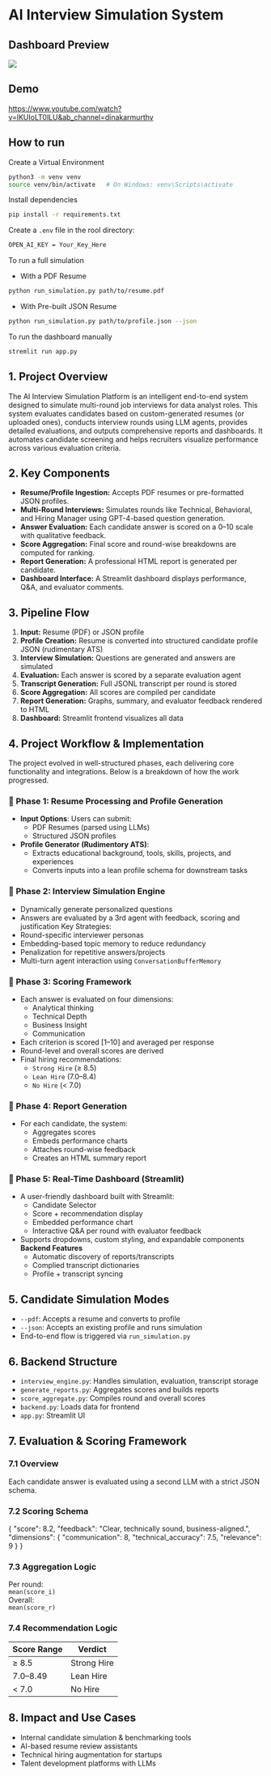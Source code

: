 # AI Interview Simulation System

## Dashboard Preview
![](https://github.com/DSM2499/AI_Interview_Simulator/blob/main/screenshots/AI%20Interview%20Review.jpeg)

## Demo
https://www.youtube.com/watch?v=lKUIoLT0lLU&ab_channel=dinakarmurthy

## How to run
Create a Virtual Environment
```bash
python3 -m venv venv
source venv/bin/activate   # On Windows: venv\Scripts\activate
```
Install dependencies
```bash
pip install -r requirements.txt
```
Create a `.env` file in the rool directory:
```bash
OPEN_AI_KEY = Your_Key_Here
```
To run a full simulation
- With a PDF Resume
```bash
python run_simulation.py path/to/resume.pdf
```
- With Pre-built JSON Resume
```bash
python run_simulation.py path/to/profile.json --json
```

To run the dashboard manually
```bash
stremlit run app.py
```

## 1. Project Overview

The AI Interview Simulation Platform is an intelligent end-to-end system designed to simulate multi-round job interviews for data analyst roles. This system evaluates candidates based on custom-generated resumes (or uploaded ones), conducts interview rounds using LLM agents, provides detailed evaluations, and outputs comprehensive reports and dashboards. It automates candidate screening and helps recruiters visualize performance across various evaluation criteria.

## 2. Key Components

- **Resume/Profile Ingestion:** Accepts PDF resumes or pre-formatted JSON profiles.
- **Multi-Round Interviews:** Simulates rounds like Technical, Behavioral, and Hiring Manager using GPT-4-based question generation.
- **Answer Evaluation:** Each candidate answer is scored on a 0–10 scale with qualitative feedback.
- **Score Aggregation:** Final score and round-wise breakdowns are computed for ranking.
- **Report Generation:** A professional HTML report is generated per candidate.
- **Dashboard Interface:** A Streamlit dashboard displays performance, Q&A, and evaluator comments.

## 3. Pipeline Flow

1. **Input:** Resume (PDF) or JSON profile
2. **Profile Creation:** Resume is converted into structured candidate profile JSON (rudimentary ATS)
3. **Interview Simulation:** Questions are generated and answers are simulated
4. **Evaluation:** Each answer is scored by a separate evaluation agent
5. **Transcript Generation:** Full JSONL transcript per round is stored
6. **Score Aggregation:** All scores are compiled per candidate
7. **Report Generation:** Graphs, summary, and evaluator feedback rendered to HTML
8. **Dashboard:** Streamlit frontend visualizes all data

## 4. Project Workflow & Implementation
The project evolved in well-structured phases, each delivering core functionality and integrations. Below is a breakdown of how the work progressed.

### 🔹 Phase 1: Resume Processing and Profile Generation
- **Input Options**: Users can submit:
  - PDF Resumes (parsed using LLMs)
  - Structured JSON profiles
- **Profile Generator (Rudimentory ATS)**:
  - Extracts educational background, tools, skills, projects, and experiences
  - Converts inputs into a lean profile schema for downstream tasks

### 🔹 Phase 2: Interview Simulation Engine
- Dynamically generate personalized questions
- Answers are evaluated by a 3rd agent with feedback, scoring and justification
Key Strategies:
- Round-specific interviewer personas
- Embedding-based topic memory to reduce redundancy
- Penalization for repetitive answers/projects
- Multi-turn agent interaction using `ConversationBufferMemory`

### 🔹 Phase 3: Scoring Framework
- Each answer is evaluated on four dimensions:
  - Analytical thinking
  - Technical Depth
  - Business Insight
  - Communication
- Each criterion is scored [1–10] and averaged per response
- Round-level and overall scores are derived
- Final hiring recommendations:
  - `Strong Hire` (≥ 8.5)
  - `Lean Hire` (7.0–8.4)
  - `No Hire` (< 7.0)

### 🔹 Phase 4: Report Generation
- For each candidate, the system:
  - Aggregates scores
  - Embeds performance charts
  - Attaches round-wise feedback
  - Creates an HTML summary report

### 🔹 Phase 5: Real-Time Dashboard (Streamlit)
- A user-friendly dashboard built with Streamlit:
  - Candidate Selector
  - Score + recommendation display
  - Embedded performance chart
  - Interactive Q&A per round with evaluator feedback
- Supports dropdowns, custom styling, and expandable components
**Backend Features**
  - Automatic discovery of reports/transcripts
  - Complied transcript dictionaries
  - Profile + transcript syncing

## 5. Candidate Simulation Modes

- `--pdf`: Accepts a resume and converts to profile
- `--json`: Accepts an existing profile and runs simulation
- End-to-end flow is triggered via `run_simulation.py`

## 6. Backend Structure

- `interview_engine.py`: Handles simulation, evaluation, transcript storage
- `generate_reports.py`: Aggregates scores and builds reports
- `score_aggregate.py`: Compiles round and overall scores
- `backend.py`: Loads data for frontend
- `app.py`: Streamlit UI

## 7. Evaluation & Scoring Framework

### 7.1 Overview

Each candidate answer is evaluated using a second LLM with a strict JSON schema.

### 7.2 Scoring Schema

{
  "score": 8.2,
  "feedback": "Clear, technically sound, business-aligned.",
  "dimensions": {
    "communication": 8,
    "technical_accuracy": 7.5,
    "relevance": 9
  }
}

### 7.3 Aggregation Logic

Per round:  
`mean(score_i)`  
Overall:  
`mean(score_r)`

### 7.4 Recommendation Logic

| Score Range | Verdict       |
|-------------|---------------|
| ≥ 8.5       | Strong Hire   |
| 7.0–8.49    | Lean Hire     |
| < 7.0       | No Hire       |

## 8. Impact and Use Cases
- Internal candidate simulation & benchmarking tools
- AI-based resume review assistants
- Technical hiring augmentation for startups
- Talent development platforms with LLMs
